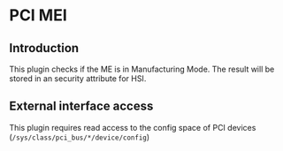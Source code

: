 PCI MEI
=======

Introduction
------------

This plugin checks if the ME is in Manufacturing Mode. The result will be stored
in an security attribute for HSI.

External interface access
-------------------------
This plugin requires read access to the config space of PCI devices (`/sys/class/pci_bus/*/device/config`)
